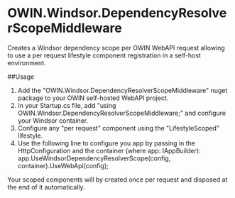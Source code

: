# OWIN.Windsor.DependencyResolverScopeMiddleware
Creates a Windsor dependency scope per OWIN WebAPI request allowing to use a per request lifestyle component registration in a self-host environment.

##Usage

1.  Add the "OWIN.Windsor.DependencyResolverScopeMiddleware" nuget package to your OWIN self-hosted WebAPI project.
2.  In your Startup.cs file, add "using OWIN.Windsor.DependencyResolverScopeMiddleware;" and configure your Windsor container.
3.  Configure any "per request" component using the "LifestyleScoped" lifestyle.
4.  Use the following line to configure you app by passing in the HttpConfiguration and the container (where app: IAppBuilder): app.UseWindsorDependencyResolverScope(config, container).UseWebApi(config);


Your scoped components will by created once per request and disposed at the end of it automatically.

